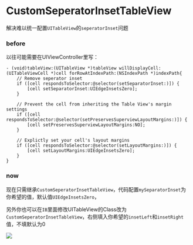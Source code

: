 # CustomSeperatorInsetTableView
解决难以统一配置`UITableView`的`seperatorInset`问题


### before

以往可能需要在UIViewController里写：

```
- (void)tableView:(UITableView *)tableView willDisplayCell:(UITableViewCell *)cell forRowAtIndexPath:(NSIndexPath *)indexPath{
    // Remove seperator inset
    if ([cell respondsToSelector:@selector(setSeparatorInset:)]) {
        [cell setSeparatorInset:UIEdgeInsetsZero];
    }
    
    // Prevent the cell from inheriting the Table View's margin settings
    if ([cell respondsToSelector:@selector(setPreservesSuperviewLayoutMargins:)]) {
        [cell setPreservesSuperviewLayoutMargins:NO];
    }
    
    // Explictly set your cell's layout margins
    if ([cell respondsToSelector:@selector(setLayoutMargins:)]) {
        [cell setLayoutMargins:UIEdgeInsetsZero];
    }
}
```

### now

现在只需继承`CustomSeperatorInsetTableView`，代码配置`mySeparatorInset`为你希望的值，默认值`UIEdgeInsetsZero`，

另外你也可以在`IB`里面修改UITableView的Class改为`CustomSeperatorInsetTableView`，右侧填入你希望的`insetLeft`和`insetRight`值，不填默认为0

![](https://res.cloudinary.com/boolron/image/upload/v1461575625/bgihsoba17lcdh7fhhaz.png)




